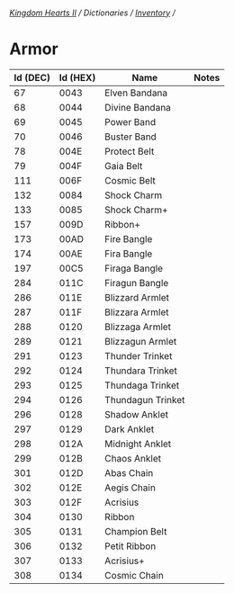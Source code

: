 ###### [Kingdom Hearts II](../index.md) / Dictionaries / [Inventory](../inventory.md) /

# Armor

| Id (DEC) | Id (HEX) | Name | Notes |
|----------|----------|------|-------|
| 67  | 0043 | Elven Bandana     |  |
| 68  | 0044 | Divine Bandana    |  |
| 69  | 0045 | Power Band        |  |
| 70  | 0046 | Buster Band       |  |
| 78  | 004E | Protect Belt      |  |
| 79  | 004F | Gaia Belt         |  |
| 111 | 006F | Cosmic Belt       |  |
| 132 | 0084 | Shock Charm       |  |
| 133 | 0085 | Shock Charm+      |  |
| 157 | 009D | Ribbon+           |  |
| 173 | 00AD | Fire Bangle       |  |
| 174 | 00AE | Fira Bangle       |  |
| 197 | 00C5 | Firaga Bangle     |  |
| 284 | 011C | Firagun Bangle    |  |
| 286 | 011E | Blizzard Armlet   |  |
| 287 | 011F | Blizzara Armlet   |  |
| 288 | 0120 | Blizzaga Armlet   |  |
| 289 | 0121 | Blizzagun Armlet  |  |
| 291 | 0123 | Thunder Trinket   |  |
| 292 | 0124 | Thundara Trinket  |  |
| 293 | 0125 | Thundaga Trinket  |  |
| 294 | 0126 | Thundagun Trinket |  |
| 296 | 0128 | Shadow Anklet     |  |
| 297 | 0129 | Dark Anklet       |  |
| 298 | 012A | Midnight Anklet   |  |
| 299 | 012B | Chaos Anklet      |  |
| 301 | 012D | Abas Chain        |  |
| 302 | 012E | Aegis Chain       |  |
| 303 | 012F | Acrisius          |  |
| 304 | 0130 | Ribbon            |  |
| 305 | 0131 | Champion Belt     |  |
| 306 | 0132 | Petit Ribbon      |  |
| 307 | 0133 | Acrisius+         |  |
| 308 | 0134 | Cosmic Chain      |  |
